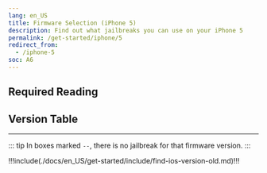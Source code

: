 ```yaml
---
lang: en_US
title: Firmware Selection (iPhone 5)
description: Find out what jailbreaks you can use on your iPhone 5
permalink: /get-started/iphone/5
redirect_from:
  - /iphone-5
soc: A6
---
```


## Required Reading

<readingTable minVer="9.1" maxVer="9.3.4"/>

## Version Table

<versionTable soc="A6" minVer="6" maxVer="10.3.3" :include="['6.0.2', '6.1.4']"/>

---

::: tip
In boxes marked `--`, there is no jailbreak for that firmware version.
:::

!!!include(./docs/en_US/get-started/include/find-ios-version-old.md)!!!
